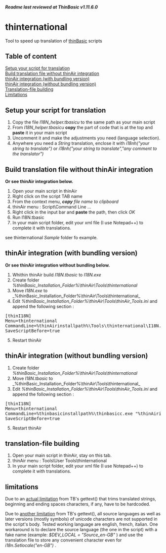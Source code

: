 ###### ***Readme last reviewed at ThinBasic v1.11.6.0***

# thinternational
Tool to speed up translation of [thinBasic](https://www.thinbasic.com) scripts

## Table of content
[Setup your script for translation](https://github.com/DirectuX/thinternational/blob/master/README.md#setup-your-script-for-translation)<br>
[Build translation file without thinAir integration](https://github.com/DirectuX/thinternational/blob/master/README.md#build-translation-file-without-thinair-integration)<br>
[thinAir integration (with bundling version)](https://github.com/DirectuX/thinternational/blob/master/README.md#thinair-integration-with-bundling-version)<br>
[thinAir integration (without bundling version)](https://github.com/DirectuX/thinternational/blob/master/README.md#thinair-integration-without-bundling-version)<br>
[Translation-file building](https://github.com/DirectuX/thinternational/blob/master/README.md#translation-file-building)<br>
[Limitations](https://github.com/DirectuX/thinternational/blob/master/README.md#limitations)<br>

## Setup your script for translation

1. Copy the file _I18N_helper.tbasicu_ to the same path as your main script
2. From _I18N_helper.tbasicu_ **copy** the part of code that is at the top and **paste** it in your main script
3. Uncomment it and make the adjustments you need (language selection).
4. Anywhere you need a _String_ translation, enclose it with _i18nh("your string to translate")_ or _i18nh("your string to translate","any comment to the translator")_


## Build translation file without thinAir integration
**Or see thinAir integration below.**

1. Open your main script in thinAir
2. Right click on the script TAB name
3. From the context menu, _**copy** file name to clipboard_
4. thinAir menu : Script\Command Line ...
5. Right click in the input bar and **paste** the path, then click _OK_
6. Run I18N.tbasic
7. In your main script folder, edit your xml file (I use Notepad++) to complete it with translations.

see thinternational _Sample_ folder fo example.


## thinAir integration (with bundling version)
**Or see thinAir integration without bundling below.**

1. Whithin thinAir build _I18N.tbasic_ to _I18N.exe_
2. Create folder _%thinBasic_Installation_Folder%\thinAir\Tools\thinternational_
3. Move _I18N.exe_ to _%thinBasic_Installation_Folder%\thinAir\Tools\thinternational\_
4. Edit  _%thinBasic_Installation_Folder%\thinAir\Tools\thinAir_Tools.ini_ and append the following section :
<pre>
[thinI18N]
Menu=thinternational
CommandLine=%thinAirinstallpath%\Tools\thinternational\I18N.exe %sourcecodefullpathnameext%
SaveScriptBefore=true
</pre>
5. Restart thinAir


## thinAir integration (without bundling version)

1. Create folder _%thinBasic_Installation_Folder%\thinAir\Tools\thinternational_
3. Move _I18N.tbasic_ to _%thinBasic_Installation_Folder%\thinAir\Tools\thinternational\_
4. Edit  _%thinBasic_Installation_Folder%\thinAir\Tools\thinAir_Tools.ini_ and append the following section :
<pre>
[thinI18N]
Menu=thinternational
CommandLine=%thinbasicinstallpath%\thinbasicc.exe "%thinAirinstallpath%\Tools\thinternational\i18N.tbasic " %sourcecodefullpathnameext%
SaveScriptBefore=true
</pre>
5. Restart thinAir


## translation-file building 

1. Open your main script in thinAir, stay on this tab.
2. thinAir menu : Tools\User Tools\thinternational
3. In your main script folder, edit your xml file (I use Notepad++) to complete it with translations.

## limitations

Due to an [actual limitation](https://www.thinbasic.com/community/project.php?issueid=622) from TB's gettext() that trims translated strings, beginning and ending spaces characters, if any, have to be hardcoded. 

Due to [another limitation](https://www.thinbasic.com/community/project.php?issueid=596#note3165) from TB's gettext(), all source languages as well as later versions (mostly symbols) of unicode characters are not supported in the script's body. Tested working language are english, french, italian. One workaround is to declare the source language (the one in the script) with a fake name (example: _$DEV_LOCAL = "Source_en-GB"_ ) and use the translation file to store any convenient character even for _i18n.Setlocale("en-GB")_ .
